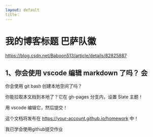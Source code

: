 ```yaml
---
layout: default
title：
---
```


# 我的博客标题 巴萨队徽
https://blog.csdn.net/Baboon513/article/details/82825887
## 1、你会使用 vscode 编辑 markdown 了吗？ 会

你会使用 git bash 创建本地空间了吗？

你能拉取本文档到本地了？它在 gh-pages 分支内，设置 Slate 主题！

用 vscode 编辑它，然后提交！

这个文档将发布在 https://your-account.github.io/homework 中！

我已学会使用github提交作业